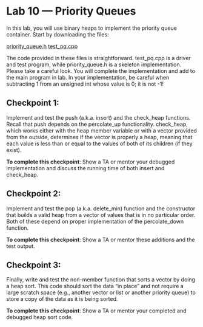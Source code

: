 # Lab 10 — Priority Queues

In this lab, you will use binary heaps to implement the priority queue container. Start by downloading the files:

[priority_queue.h](priority_queue.h) [test_pq.cpp](test_pq.cpp)

The code provided in these files is straightforward. test_pq.cpp is a driver and test program, while priority_queue.h is a skeleton implementation. Please take a careful look. You will complete the implementation and add to the main program in lab. In your implementation, be careful when subtracting 1 from an unsigned int whose value is 0; it is not -1!

## Checkpoint 1:

Implement and test the push (a.k.a. insert) and the check_heap functions. Recall that push depends on the percolate_up functionality. check_heap, which works either with the heap member variable or with a vector provided from the outside, determines if the vector is properly a heap, meaning that each value is less than or equal to the values of both of its children (if they exist).

**To complete this checkpoint**: Show a TA or mentor your debugged implementation and discuss the running time of both insert and check_heap.

## Checkpoint 2:

Implement and test the pop (a.k.a. delete_min) function and the constructor that builds a valid heap from a vector of values that is in no particular order. Both of these depend on proper implementation of the percolate_down function.

**To complete this checkpoint**: Show a TA or mentor these additions and the test output.

## Checkpoint 3:

Finally, write and test the non-member function that sorts a vector by doing a heap sort. This code should sort the data “in place” and not require a large scratch space (e.g., another vector or list or another priority queue) to store a copy of the data as it is being sorted.

**To complete this checkpoint**: Show a TA or mentor your completed and debugged heap sort code.
